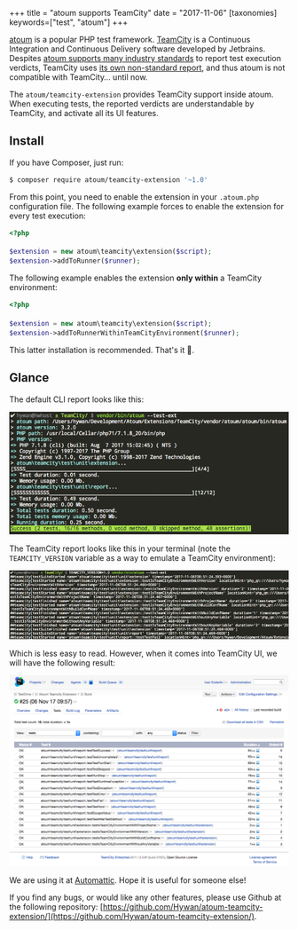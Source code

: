 +++
title = "atoum supports TeamCity"
date = "2017-11-06"
[taxonomies]
keywords=["test", "atoum"]
+++

[atoum](http://atoum.org/) is a popular PHP test framework.
[TeamCity](https://www.jetbrains.com/teamcity/) is a Continuous
Integration and Continuous Delivery software developed by Jetbrains.
Despites [atoum supports many industry
standards](http://atoum.org/features.html#reports) to report test
execution verdicts, TeamCity uses [its own non-standard
report](https://confluence.jetbrains.com/display/TCD8/Build+Script+Interaction+with+TeamCity),
and thus atoum is not compatible with TeamCity… until now.

The `atoum/teamcity-extension` provides TeamCity support inside atoum.
When executing tests, the reported verdicts are understandable by
TeamCity, and activate all its UI features.

## Install

If you have Composer, just run:

```sh
$ composer require atoum/teamcity-extension '~1.0'
```

From this point, you need to enable the extension in your `.atoum.php`
configuration file. The following example forces to enable the extension
for every test execution:

```php
<?php

$extension = new atoum\teamcity\extension($script);
$extension->addToRunner($runner);
```

The following example enables the extension **only within** a TeamCity
environment:

```php
<?php

$extension = new atoum\teamcity\extension($script);
$extension->addToRunnerWithinTeamCityEnvironment($runner);
```

This latter installation is recommended. That's it 🙂.

## Glance

The default CLI report looks like this:

![Default atoum CLI report](./cli.png)

The TeamCity report looks like this in your terminal (note the
`TEAMCITY_VERSION` variable as a way to emulate a TeamCity environment):

![TeamCity report inside the terminal](./cli-teamcity.png)

Which is less easy to read. However, when it comes into TeamCity UI, we
will have the following result:

![TeamCity running atoum](./teamcity.png)

We are using it at [Automattic](https://automattic.com/). Hope it is
useful for someone else!

If you find any bugs, or would like any other features, please use
Github at the following repository:
[https://github.com/Hywan/atoum-teamcity-extension/](https://github.com/Hywan/atoum-teamcity-extension/).
